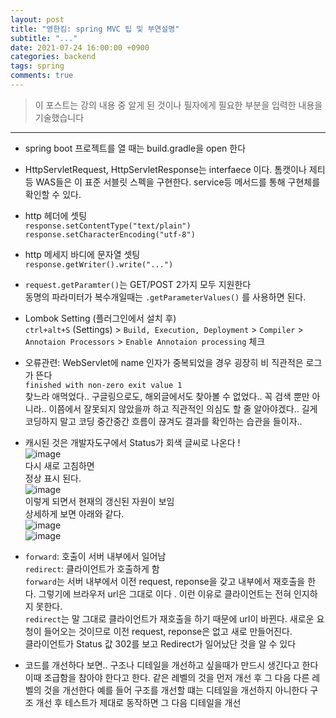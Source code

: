 ```yaml
---
layout: post
title: "영한킴: spring MVC 팁 및 부연설명"
subtitle: "..."
date: 2021-07-24 16:00:00 +0900
categories: backend
tags: spring
comments: true
---
```


> 이 포스트는 강의 내용 중 알게 된 것이나
> 필자에게 필요한 부분을 입력한 내용을 기술했습니다

---

- spring boot 프로젝트를 열 때는 build.gradle을 open 한다

- HttpServletRequest, HttpServletResponse는 interfaece 이다. 톰캣이나 제티 등 WAS들은 이 표준 서블릿 스펙을 구현한다. service등 메서드를 통해 구현체를 확인할 수 있다.

- http 헤더에 셋팅  
  `response.setContentType("text/plain")`  
  `response.setCharacterEncoding("utf-8")`

- http 메세지 바디에 문자열 셋팅  
  `response.getWriter().write("...")`

- `request.getParamter()`는 GET/POST 2가지 모두 지원한다  
  동명의 파라미터가 복수개일때는 `.getParameterValues()` 를 사용하면 된다.

- Lombok Setting (플러그인에서 설치 후)  
  `ctrl+alt+S` (Settings) > `Build, Execution, Deployment` > `Compiler` > `Annotaion Processors` > `Enable Annotaion processing` 체크

- 오류관련: WebServlet에 name 인자가 중복되었을 경우 굉장히 비 직관적은 로그가 뜬다  
  `finished with non-zero exit value 1`  
  찾느라 애먹었다.. 구글링으로도, 해외글에서도 찾아볼 수 없었다..
  꼭 검색 뿐만 아니라.. 이쯤에서 잘못되지 않았을까 하고 직관적인 의심도 할 줄 알아야겠다..
  길게 코딩하지 말고 코딩 중간중간 흐름이 끊겨도 결과를 확인하는 습관을 들이자..

- 캐시된 것은 개발자도구에서 Status가 회색 글씨로 나온다 !  
  ![image](https://user-images.githubusercontent.com/66164361/126886435-13d66bf9-4e3b-41a6-bb74-111f7164267c.png)  
  다시 새로 고침하면  
  정상 표시 된다.  
  ![image](https://user-images.githubusercontent.com/66164361/126886454-8c2d1240-7bac-4f75-8170-69fcb062272d.png)  
  이렇게 되면서 현재의 갱신된 자원이 보임  
  상세하게 보면 아래와 같다.  
  ![image](https://user-images.githubusercontent.com/66164361/126886813-653a0f77-751b-4024-a415-e14f2520a02a.png)  
  ![image](https://user-images.githubusercontent.com/66164361/126886822-0eb58334-4a19-4144-b9d8-9c9a4f7eccf7.png)

- `forward`: 호출이 서버 내부에서 일어남  
  `redirect`: 클라이언트가 호출하게 함  
  `forward`는 서버 내부에서 이전 request, reponse을 갖고 내부에서 재호출을 한다. 그렇기에 브라우저 url은 그대로 이다 . 이런 이유로 클라이언트는 전혀 인지하지 못한다.  
  `redirect`는 말 그대로 클라이언트가 재호출을 하기 때문에 url이 바뀐다. 새로운 요청이 들어오는 것이므로 이전 request, reponse은 없고 새로 만들어진다.  
  클라이언트가 Status 값 302를 보고 Redirect가 일어났단 것을 알 수 있다

- 코드를 개선하다 보면.. 구조나 디테일을 개선하고 싶을때가 만드시 생긴다고 한다  
  이때 조급함을 참아야 한다고 한다. 같은 레벨의 것을 먼저 개선 후 그 다음 다른 레벨의 것을 개선한다
  예를 들어 구조를 개선할 떄는 디테일을 개선하지 아니한다
  구조 개선 후 테스트가 제대로 동작하면 그 다음 디테일을 개선
